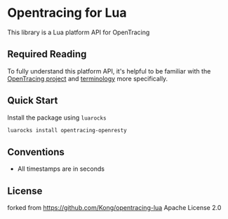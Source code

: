 # Opentracing for Lua

This library is a Lua platform API for OpenTracing

## Required Reading

To fully understand this platform API, it's helpful to be familiar with the [OpenTracing project](http://opentracing.io) and
[terminology](http://opentracing.io/documentation/pages/spec.html) more specifically.


## Quick Start

Install the package using `luarocks`

```bash
luarocks install opentracing-openresty
```


## Conventions

  - All timestamps are in seconds


## License
forked from https://github.com/Kong/opentracing-lua
Apache License 2.0
